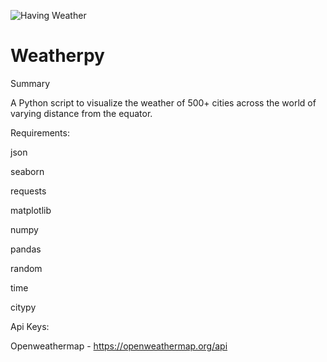 ![Having Weather](https://media.giphy.com/media/dWLREYF83ciQg/giphy.gif)


# Weatherpy
Summary

A Python script to visualize the weather of 500+ cities across the world of varying distance from the equator.

Requirements:

json

seaborn

requests

matplotlib

numpy

pandas

random

time

citypy


Api Keys:

Openweathermap - https://openweathermap.org/api 
